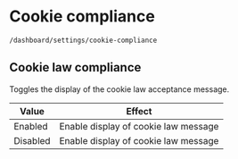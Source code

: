 # Cookie compliance

`/dashboard/settings/cookie-compliance`

## Cookie law compliance

Toggles the display of the cookie law acceptance message.

| Value    | Effect                               |
| -------- | ------------------------------------ |
| Enabled  | Enable display of cookie law message |
| Disabled | Enable display of cookie law message |
